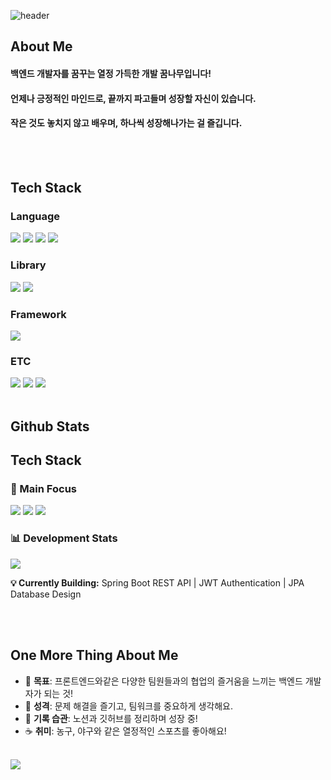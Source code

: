 ![header](https://capsule-render.vercel.app/api?type=waving&color=0:36BCF7,100:4B0082&height=230&section=header&text=Back-End%20Developer%20in%20Progress&fontColor=ffffff&fontSize=30&desc=기술과+사람+사이를+잇는+개발자가+되고+싶습니다.&descSize=18&descAlign=50&descAlignY=70)


<div>
  <!--Body-->
  
  ## About Me
  #### 백엔드 개발자를 꿈꾸는 열정 가득한 개발 꿈나무입니다!<br/>
  #### 언제나 긍정적인 마인드로, 끝까지 파고들며 성장할 자신이 있습니다.<br/>
  #### 작은 것도 놓치지 않고 배우며, 하나씩 성장해나가는 걸 즐깁니다.
  <br/>
  <br/>
  
  ## Tech Stack
  ### Language
  <!--Java-->
  <img src="https://img.shields.io/badge/Java-007396?style=flat-square&logo=Java&logoColor=white"/>
  <!--Python-->
  <img src="https://img.shields.io/badge/Python-3776AB?style=flat-square&logo=Python&logoColor=white"/>
  <!--HTML5-->
  <img src="https://img.shields.io/badge/HTML5-E34F26?style=flat-square&logo=HTML5&logoColor=white"/>
  <!--CSS-->
  <img src="https://img.shields.io/badge/CSS3-1572B6?style=flat-square&logo=CSS3&logoColor=white"/>
  <br/>
  
  ### Library
  <!--Hibernate-->
  <img src="https://img.shields.io/badge/Hibernate-59666C?style=flat-square&logo=Hibernate&logoColor=white"/>
  <!--Spring Data JPA-->
  <img src="https://img.shields.io/badge/Spring_Data_JPA-6DB33F?style=flat-square&logo=Spring&logoColor=white"/>
  <br/>
  
  ### Framework
  <!--Spring Boot-->
  <img src="https://img.shields.io/badge/Spring_Boot-6DB33F?style=flat-square&logo=Spring%20Boot&logoColor=white"/>
  <br/>
  
  ### ETC
  <!--Amazon AWS-->
  <img src="https://img.shields.io/badge/AWS-232F3E?style=flat-square&logo=amazonaws&logoColor=white" />
  <!--PostgreSQL-->
  <img src="https://img.shields.io/badge/PostgreSQL-4169E1?style=flat-square&logo=PostgreSQL&logoColor=white"/>
  <!--Notion-->
  <img src="https://img.shields.io/badge/Notion-000000?style=flat-square&logo=Notion&logoColor=white"/>
  <br/>
  <br/>
  
  ## Github Stats
  <!--[![Anurag's GitHub stats](https://github-readme-stats.vercel.app/api?username=okji98)](https://github.com/anuraghazra/github-readme-stats)-->

  ## Tech Stack
  ### 🎯 Main Focus
  <img src="https://img.shields.io/badge/Java-007396?style=flat-square&logo=Java&logoColor=white"/>
  <img src="https://img.shields.io/badge/Spring_Boot-6DB33F?style=flat-square&logo=Spring%20Boot&logoColor=white"/>
  <img src="https://img.shields.io/badge/PostgreSQL-4169E1?style=flat-square&logo=PostgreSQL&logoColor=white"/>
  
  ### 📊 Development Stats
  ![](https://github-readme-stats.vercel.app/api?username=okji98&show_icons=true&theme=radical&hide_title=true)
  
  **💡 Currently Building:** Spring Boot REST API | JWT Authentication | JPA Database Design

  <br/><br/>

  ## One More Thing About Me
  - 🎯 **목표**: 프론트엔드와같은 다양한 팀원들과의 협업의 즐거움을 느끼는 백엔드 개발자가 되는 것!
  - 🤝 **성격**: 문제 해결을 즐기고, 팀워크를 중요하게 생각해요.
  - 💬 **기록 습관**: 노션과 깃허브를 정리하며 성장 중!
  - ☕ **취미**: 농구, 야구와 같은 열정적인 스포츠를 좋아해요!

  <br/>
  <img src="https://readme-typing-svg.herokuapp.com?font=Fira+Code&size=20&pause=1000&color=36BCF7&vCenter=true&multiline=true&width=435&lines=백엔드+개발자로+한걸음+한걸음+성장중입니다.;함께+배우고+성장하는+개발자가+되겠습니다!"/>

</div>

